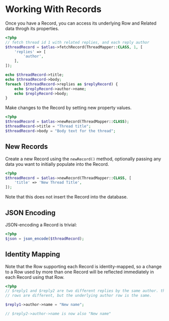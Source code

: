 # Working With Records

Once you have a Record, you can access its underlying Row and Related data
throgh its properties.

```php
<?php
// fetch thread id 1 with related replies, and each reply author
$threadRecord = $atlas->fetchRecord(ThreadMapper::CLASS, 1, [
    'replies' => [
        'author',
    ],
]);

echo $threadRecord->title;
echo $threadRecord->body;
foreach ($threadRecord->replies as $replyRecord) {
    echo $replyRecord->author->name;
    echo $replyRecord->body;
}
```

Make changes to the Record by setting new property values.

```php
<?php
$threadRecord = $atlas->newRecord(ThreadMapper::CLASS);
$threadRecord->title = "Thread title";
$threadRecord->body = "Body text for the thread";
```

## New Records

Create a new Record using the `newRecord()` method, optionally passing any data
you want to initially populate into the Record.

```php
<?php
$threadRecord = $atlas->newRecord(ThreadMapper::CLASS, [
    'title' => 'New Thread Title',
]);
```

Note that this does not insert the Record into the database.

## JSON Encoding

JSON-encoding a Record is trivial:

```php
<?php
$json = json_encode($threadRecord);
```

## Identity Mapping

Note that the Row supporting each Record is identity-mapped, so a change to
a Row used by more than one Record will be reflected immediately in each
Record using that Row.

 ```php
<?php
// $reply1 and $reply2 are two different replies by the same author. the reply
// rows are different, but the underlying author row is the same.

$reply1->author->name = "New name";

// $reply2->author->name is now also "New name"
```
